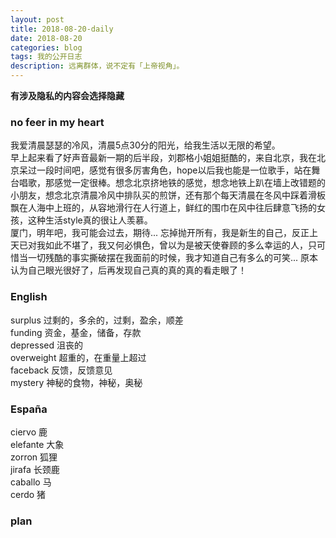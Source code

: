 ```yaml
---
layout: post
title: 2018-08-20-daily
date: 2018-08-20
categories: blog
tags: 我的公开日志
description: 远离群体，说不定有「上帝视角」。
---
```

**有涉及隐私的内容会选择隐藏**

### no feer in my heart
我爱清晨瑟瑟的冷风，清晨5点30分的阳光，给我生活以无限的希望。  
早上起来看了好声音最新一期的后半段，刘郡格小姐姐挺酷的，来自北京，我在北京呆过一段时间吧，感觉有很多厉害角色，hope以后我也能是一位歌手，站在舞台唱歌，那感觉一定很棒。想念北京挤地铁的感觉，想念地铁上趴在墙上改错题的小朋友，想念北京清晨冷风中排队买的煎饼，还有那个每天清晨在冬风中踩着滑板飘在人海中上班的，从容地滑行在人行道上，鲜红的围巾在风中往后肆意飞扬的女孩，这种生活style真的很让人羡慕。  
厦门，明年吧，我可能会过去，期待...  忘掉抛开所有，我是新生的自己，反正上天已对我如此不堪了，我又何必惧色，曾以为是被天使眷顾的多么幸运的人，只可惜当一切残酷的事实撕破摆在我面前的时候，我才知道自己有多么的可笑...  原本认为自己眼光很好了，后再发现自己真的真的真的看走眼了！  


### English
surplus 过剩的，多余的，过剩，盈余，顺差  
funding 资金，基金，储备，存款  
depressed 沮丧的  
overweight 超重的，在重量上超过    
faceback 反馈，反馈意见  
mystery 神秘的食物，神秘，奥秘  

### España
ciervo 鹿  
elefante 大象  
zorron 狐狸  
jirafa 长颈鹿  
caballo 马  
cerdo 猪

### plan
<!--  -->
<!--  -->
<!-- 目标 -->
<!-- 跑步 -->
<!-- 每天刷三次牙 -->
<!-- 注意午休 -->
<!-- 学会利用自己的个人网站来约束自己 -->
<!-- 不要忘记自己的初心 -->
<!-- 绝对自信的身材 -->
<!-- 无与伦比的x技巧 -->
<!-- 绝对的经济自由 -->
